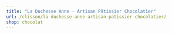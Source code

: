 ```yaml
---
title: "La Duchesse Anne - Artisan Pâtissier Chocolatier"
url: /clisson/la-duchesse-anne-artisan-patissier-chocolatier/
shop: chocolat
---
```

